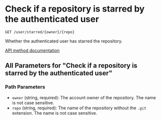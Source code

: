 # Check if a repository is starred by the authenticated user

`GET /user/starred/{owner}/{repo}`

Whether the authenticated user has starred the repository.

[API method documentation](https://docs.github.com/rest/activity/starring#check-if-a-repository-is-starred-by-the-authenticated-user)

## All Parameters for "Check if a repository is starred by the authenticated user"

### Path Parameters

- `owner` (string, required): The account owner of the repository. The name is not case sensitive.
- `repo` (string, required): The name of the repository without the `.git` extension. The name is not case sensitive.